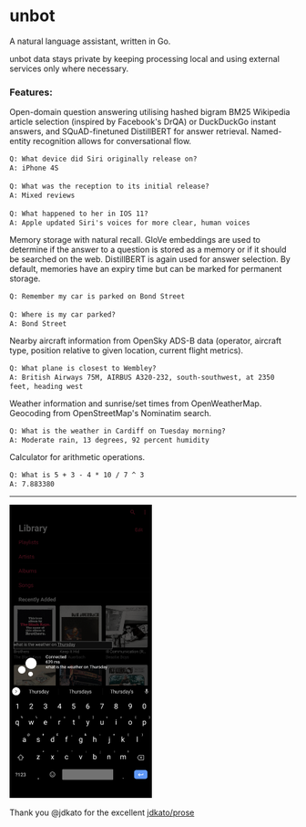 # unbot

A natural language assistant, written in Go.

unbot data stays private by keeping processing local and using external services only where necessary.

### Features:

Open-domain question answering utilising hashed bigram BM25 Wikipedia article selection (inspired by Facebook's DrQA) or 
DuckDuckGo instant answers, and SQuAD-finetuned DistillBERT for answer retrieval. Named-entity recognition allows for 
conversational flow.

```
Q: What device did Siri originally release on?
A: iPhone 4S

Q: What was the reception to its initial release?
A: Mixed reviews

Q: What happened to her in IOS 11?
A: Apple updated Siri's voices for more clear, human voices
```

Memory storage with natural recall. GloVe embeddings are used to determine if the answer to a question is stored as a 
memory or if it should be searched on the web. DistillBERT is again used for answer selection. By default, memories have 
an expiry time but can be marked for permanent storage.

```
Q: Remember my car is parked on Bond Street

Q: Where is my car parked?
A: Bond Street
```

Nearby aircraft information from OpenSky ADS-B data (operator, aircraft type, position relative to given location, 
current flight metrics).

```
Q: What plane is closest to Wembley?
A: British Airways 75M, AIRBUS A320-232, south-southwest, at 2350 feet, heading west
```

Weather information and sunrise/set times from OpenWeatherMap. Geocoding from OpenStreetMap's Nominatim search.

```
Q: What is the weather in Cardiff on Tuesday morning?
A: Moderate rain, 13 degrees, 92 percent humidity
```

Calculator for arithmetic operations.

```
Q: What is 5 + 3 - 4 * 10 / 7 ^ 3
A: 7.883380
```

---

<img src="assets/tasker.png" width="250" alt="Tasker client">

Thank you @jdkato for the excellent [jdkato/prose](https://github.com/jdkato/prose)

